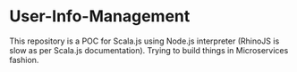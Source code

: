 # User-Info-Management
This repository is a POC for Scala.js using Node.js interpreter (RhinoJS is slow as per Scala.js documentation). Trying to build things in Microservices fashion.
